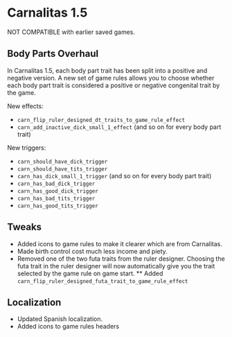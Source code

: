 # Carnalitas 1.5

NOT COMPATIBLE with earlier saved games.

## Body Parts Overhaul

In Carnalitas 1.5, each body part trait has been split into a positive and negative version. A new set of game rules allows you to choose whether each body part trait is considered a positive or negative congenital trait by the game.

New effects:
* `carn_flip_ruler_designed_dt_traits_to_game_rule_effect`
* `carn_add_inactive_dick_small_1_effect` (and so on for every body part trait)

New triggers:
* `carn_should_have_dick_trigger`
* `carn_should_have_tits_trigger`
* `carn_has_dick_small_1_trigger` (and so on for every body part trait)
* `carn_has_bad_dick_trigger`
* `carn_has_good_dick_trigger`
* `carn_has_bad_tits_trigger`
* `carn_has_good_tits_trigger`

## Tweaks

* Added icons to game rules to make it clearer which are from Carnalitas.
* Made birth control cost much less income and piety.
* Removed one of the two futa traits from the ruler designer. Choosing the futa trait in the ruler designer will now automatically give you the trait selected by the game rule on game start.
** Added `carn_flip_ruler_designed_futa_trait_to_game_rule_effect`

## Localization

* Updated Spanish localization.
* Added icons to game rules headers